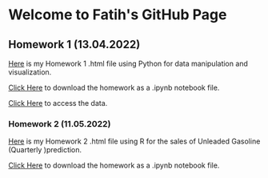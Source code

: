 # Welcome to Fatih's GitHub Page

## Homework 1 (13.04.2022)

  [Here](Files\Homework1\Homework1.html) is my Homework 1 .html file using Python for data manipulation and visualization.
  
  [Click Here](Files\Homework1\Homework1.ipynb) to download the homework as a .ipynb notebook file.
  
  [Click Here](Files\Homework1\Data.zip) to access the data.
    
### Homework 2 (11.05.2022)
  [Here](Files\Homework2\Homework2.html) is my Homework 2 .html file using R for the sales of Unleaded Gasoline (Quarterly )prediction.
  
  [Click Here](Files\Homework2\Homework2.ipynb) to download the homework as a .ipynb notebook file.
